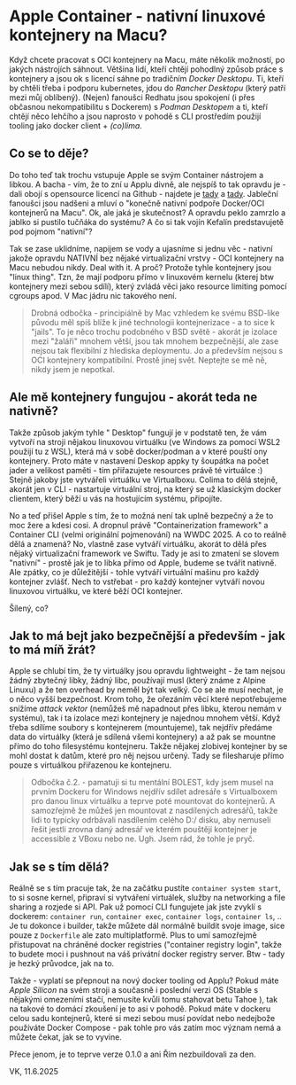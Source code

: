 # Apple Container - nativní linuxové kontejnery na Macu?

Když chcete pracovat s OCI kontejnery na Macu, máte několik možností, po jakých nástrojích sáhnout.
Většina lidí, kteří chtějí pohodlný způsob práce s kontejnery a jsou ok s licencí sáhne po tradičním _Docker Desktopu_. Ti, kteří by chtěli třeba i podporu kubernetes, jdou do _Rancher Desktopu_ (který patří mezi můj oblíbený). (Nejen) fanoušci Redhatu jsou spokojení (i přes občasnou nekompatibilitu s Dockerem) s _Podman Desktopem_ a ti, kteří chtějí něco lehčího a jsou naprosto v pohodě s CLI prostředím použijí tooling jako docker client + _(co)lima_.

## Co se to děje?

Do toho teď tak trochu vstupuje Apple se svým Container nástrojem a libkou. A bacha - vím, že to zní u Applu divně, ale nejspíš to tak opravdu je - dali obojí s opensource licencí na Github - najdete je [tady](https://github.com/apple/container) a [tady](https://github.com/apple/containerization). Jableční fanoušci jsou nadšeni a mluví o "konečně nativní podpoře Docker/OCI kontejnerů na Macu". Ok, ale jaká je skutečnost? A opravdu peklo zamrzlo a jablko si pustilo tučňáka do systému? A čo si tak vojín Kefalín predstavujetě pod pojmom "nativní"?

Tak se zase uklidníme, napijem se vody a ujasníme si jednu věc - nativní jakože opravdu NATIVNÍ bez nějaké virtualizační vrstvy - OCI kontejnery na Macu nebudou nikdy. Deal with it.
A proč? Protože tyhle kontejnery jsou "linux thing". Tzn, že mají podporu přímo v linuxovém kernelu (kterej btw kontejnery mezi sebou sdílí), který zvládá věci jako resource limiting pomocí cgroups apod. V Mac jádru nic takového není.


>Drobná odbočka - principiálně by Mac vzhledem ke svému BSD-like původu měl spíš blíže k jiné technologii kontejnerizace - a to sice k "jails". To je něco trochu podobného v BSD světě - akorát je izolace mezi "žaláři" mnohem větší, jsou tak mnohem bezpečnější, ale zase nejsou tak flexibilní z hlediska deploymentu. Jo a především nejsou s OCI kontejnery kompatibilní. Prostě jinej svět. Neptejte se mě ně, nikdy jsem je nepotkal.

## Ale mě kontejnery fungujou - akorát teda ne nativně?

Takže způsob jakým tyhle "<YOURFAVORITEBRAND> Desktop" fungují je v podstatě ten, že vám vytvoří na stroji nějakou linuxovou virtuálku (ve Windows za pomocí WSL2 použijí tu z WSL), která má v sobě docker/podman a v které pouští ony kontejnery. Proto máte v nastavení Deskop appky ty šoupátka na počet jader a velikost paměti - tím přiřazujete resources právě té virtuálce :) Stejně jakoby jste vytvářeli virtuálku ve Virtualboxu. Colima to dělá stejně, akorát jen v CLI - nastartuje virtuální stroj, na který se už klasickým docker clientem, který běží u vás na hostujícím systému, připojíte.

No a teď přišel Apple s tím, že to možná není tak uplně bezpečný a že to moc žere a kdesi cosi. A dropnul právě "Containerization framework" a Container CLI (velmi originální pojmenování) na WWDC 2025. A co to reálně dělá a znamená? No, vlastně zase vytváří virtuálku, akorát to dělá přes nějaký virtualizační framework ve Swiftu. Tady je asi to zmatení se slovem "nativní" - prostě jak je to libka přímo od Apple, budeme se tvářit nativně. Ale zpátky, co je důležitější - tohle vytváří virtuální mašinu pro každý kontejner zvlášť. Nech to vstřebat - pro každý kontejner vytváří novou linuxovou virtuálku, ve které běží OCI kontejner.

Šílený, co?

## Jak to má bejt jako bezpečnější a především - jak to má míň žrát?

Apple se chlubí tím, že ty virtuálky jsou opravdu lightweight - že tam nejsou žádný zbytečný libky, žádný libc, používají musl (který známe z Alpine Linuxu) a že ten overhead by neměl být tak velký.
Co se ale musí nechat, je o něco vyšší bezpečnost. Krom toho, že ořezáním věcí které nepotřebujeme snížíme _attack vektor_ (nemůžeš mě napadnout přes libku, kterou nemám v systému), tak i ta izolace mezi kontejnery je najednou mnohem větší. Když třeba sdílíme soubory s kontejnerem (mountujeme), tak nejdřív předáme data do virtuálky (která je sdílená všemi kontejnery) a až pak se mountne přímo do toho filesystému kontejneru. Takže nějakej zlobivej kontejner by se mohl dostat k datům, které pro něj nejsou určený. Tady se filesharuje přímo pouze s virtuálkou přiřazenou ke kontejneru.


>Odbočka č.2. - pamatuji si tu mentální BOLEST, kdy jsem musel na prvním Dockeru for Windows nejdřív sdílet adresáře s Virtualboxem pro danou linux virtuálku a teprve poté mountovat do kontejnerů. A samozřejmě že můžeš jen mountovat z nasdílených adresářů, takže lidi to typicky odrbávali nasdílením celého D:/ disku, aby nemuseli řešit jestli zrovna daný adresář ve kterém pouštějí kontejner je accessible z VBoxu nebo ne. Ugh. Jsem rád, že tohle je pryč.

## Jak se s tím dělá?

Reálně se s tím pracuje tak, že na začátku pustíte `container system start`, to si sosne kernel, připraví si vytváření virtuálek, služby na networking a file sharing a rozjede si API. Pak už pomocí CLI fungujete jak jste zvyklí s dockerem: `container run`, `container exec`, `container logs`, `container ls`, ..
Je tu dokonce i builder, takže můžete dál normálně buildit svoje image, sice pouze z `Dockerfile` ale zato multiplatformě. Plus to umí samozřejmě přistupovat na chráněné docker registries ("container registry login", takže to budete moci i pushnout na váš privátní docker registry server. Btw - tady je hezký průvodce, jak na to.

Takže - vyplatí se přepnout na nový docker tooling od Applu? Pokud máte _Apple Silicon_ na svém stroji a současně i poslední verzi OS (Stable s nějakými omezeními stačí, nemusíte kvůli tomu stahovat betu Tahoe ), tak na takové to domácí zkoušení je to asi v pohodě. Pokud máte v dockeru celou sadu kontejnerů, které si mezi sebou musí povídat nebo nedejbože používáte Docker Compose - pak tohle pro vás zatím moc význam nemá a můžete čekat, jak se to vyvine.

Přece jenom, je to teprve verze 0.1.0 a ani Řím nezbuildovali za den.


VK, 11.6.2025
